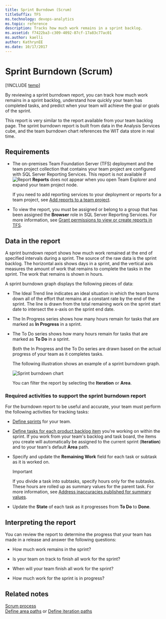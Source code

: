 ```yaml
---
title: Sprint Burndown (Scrum)
titleSuffix: TFS 
ms.technology: devops-analytics
ms.topic: reference
description: Tracks how much work remains in a sprint backlog.
ms.assetid: f7422ba3-c309-4092-87cf-17a83c77ac01
ms.author: kaelli
author: KathrynEE
ms.date: 10/17/2017
---
```


# Sprint Burndown (Scrum)

[!INCLUDE [temp](../includes/tfs-report-platform-version.md)]

By reviewing a sprint burndown report, you can track how much work remains in a sprint backlog, understand how quickly your team has completed tasks, and predict when your team will achieve the goal or goals of the sprint.

This report is very similar to the report available from your team backlog page. The sprint burndown report is built from data in the Analysis Services cube, and the team burndown chart references the WIT data store in real time.

## Requirements

* The on-premises Team Foundation Server (TFS) deployment and the team project collection that contains your team project are configured with SQL Server Reporting Services. This report is not available if ![Report](media/icon_reportte.png "Icon_reportTE") **Reports** does not appear when you open Team Explorer and expand your team project node.

  If you need to add reporting services to your deployment or reports for a team project, see [Add reports to a team project](../admin/add-reports-to-a-team-project.md).

* To view the report, you must be assigned or belong to a group that has been assigned the **Browser** role in SQL Server Reporting Services. For more information, see [Grant permissions to view or create reports in TFS](../admin/grant-permissions-to-reports.md).

<a name="Data"></a>

## Data in the report

A sprint burndown report shows how much work remained at the end of specified intervals during a sprint. The source of the raw data is the sprint backlog. The horizontal axis shows days in a sprint, and the vertical axis measures the amount of work that remains to complete the tasks in the sprint. The work that remains is shown in hours.

A sprint burndown graph displays the following pieces of data:

* The Ideal Trend line indicates an ideal situation in which the team burns down all of the effort that remains at a constant rate by the end of the sprint. The line is drawn from the total remaining work on the sprint start date to intersect the x-axis on the sprint end date.

* The In Progress series shows how many hours remain for tasks that are marked as **In Progress** in a sprint.

* The To Do series shows how many hours remain for tasks that are marked as **To Do** in a sprint.

  Both the In Progress and the To Do series are drawn based on the actual progress of your team as it completes tasks.

  The following illustration shows an example of a sprint burndown graph.

  ![Sprint burndown chart](media/scrum_sprintburndown.png "Scrum_SprintBurndown")

  You can filter the report by selecting the **Iteration** or **Area**.

### Required activities to support the sprint burndown report

For the burndown report to be useful and accurate, your team must perform the following activities for tracking tasks:

* [Define sprints](../../boards/sprints/define-sprints.md) for your team.

* [Define tasks for each product backlog item](https://msdn.microsoft.com/f13e32ae-fe77-421a-b524-43b6bcd1a0f3) you're working on within the sprint. If you work from your team's backlog and task board, the items you create will automatically be assigned to the current sprint (**Iteration**) and to your team's default **Area** path.

* Specify and update the **Remaining Work** field for each task or subtask as it is worked on.

  > [!IMPORTANT]
  > If you divide a task into subtasks, specify hours only for the subtasks. These hours are rolled up as summary values for the parent task. For more information, see [Address inaccuracies published for summary values](address-inaccuracies-published-for-summary-values.md).

* Update the **State** of each task as it progresses from **To Do** to **Done**.

## <a name="Interpreting"></a> Interpreting the report

You can review the report to determine the progress that your team has made in a release and answer the following questions:

* How much work remains in the sprint?

* Is your team on track to finish all work for the sprint?

* When will your team finish all work for the sprint?

* How much work for the sprint is in progress?

## Related notes

[Scrum process](../../boards/work-items/guidance/scrum-process.md)  
[Define area paths](../../organizations/settings/set-area-paths.md) or [Define iteration paths](../../organizations/settings/set-iteration-paths-sprints.md)
